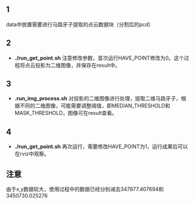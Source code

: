 ## 1
data中放置需要进行马路牙子提取的点云数据块（分割后的pcd）
## 2
- **./run_get_point.sh** 
注意修改参数，首次运行HAVE_POINT修改为0。这个过程将点云投影为二维图像，并保存在result中。
## 3
- **.run_img_process.sh** 
对投影的二维图像进行处理，提取二维马路牙子，根据不同的二维图像，可能需要调整阈值，即MEDIAN_THRESHOLD和MASK_THRESHOLD，图像可在result查看。
## 4
- **./run_get_point.sh** 
再次运行，需要修改HAVE_POINT为1，运行成果后可以在rviz中观察。

## 注意 ##
由于x,y数据较大，使用过程中的数据已经分别减去347877.407694和3450730.025276
